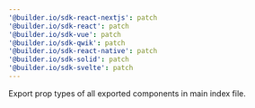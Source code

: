 ```yaml
---
'@builder.io/sdk-react-nextjs': patch
'@builder.io/sdk-react': patch
'@builder.io/sdk-vue': patch
'@builder.io/sdk-qwik': patch
'@builder.io/sdk-react-native': patch
'@builder.io/sdk-solid': patch
'@builder.io/sdk-svelte': patch
---
```


Export prop types of all exported components in main index file.
